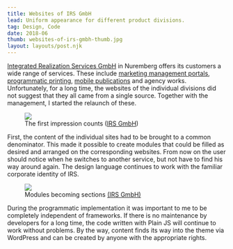```yaml
---
title: Websites of IRS GmbH
lead: Uniform appearance for different product divisions.
tag: Design, Code
date: 2018-06
thumb: websites-of-irs-gmbh-thumb.jpg
layout: layouts/post.njk
---
```


<a href="https://irs-nbg.de/" target="_blank" rel="noopener noreferrer">Integrated Realization Services GmbH</a> in Nuremberg offers its customers a wide range of services. These include <a href="http://web-to-media.de/" target="_blank" rel="noopener noreferrer">marketing management portals</a>, <a href="https://genow.de/" target="_blank" rel="noopener noreferrer">programmatic printing</a>, <a href="https://gecona.de/" target="_blank" rel="noopener noreferrer">mobile publications</a> and agency works. Unfortunately, for a long time, the websites of the individual divisions did not suggest that they all came from a single source. Together with the management, I started the relaunch of these.

<figure>
  <img src="{{ '/img/portfolio/websites-of-irs-gmbh-detail-01.jpg' | url }}">
  <figcaption class="post__caption">
    The first impression counts
    (<a href="https://irs-nbg.de/" target="_blank" rel="noopener noreferrer">IRS GmbH</a>)
  </figcaption>
</figure>

First, the content of the individual sites had to be brought to a common denominator. This made it possible to create modules that could be filled as desired and arranged on the corresponding websites. From now on the user should notice when he switches to another service, but not have to find his way around again. The design language continues to work with the familiar corporate identity of IRS.

<figure>
  <img src="{{ '/img/portfolio/websites-of-irs-gmbh-detail-02.jpg' | url }}">
  <figcaption class="post__caption">
    Modules becoming sections
    <a href="https://irs-nbg.de/" target="_blank" rel="noopener noreferrer">(IRS GmbH)</a>
  </figcaption>
</figure>

During the programmatic implementation it was important to me to be completely independent of frameworks. If there is no maintenance by developers for a long time, the code written with Plain JS will continue to work without problems. By the way, content finds its way into the theme via WordPress and can be created by anyone with the appropriate rights.
